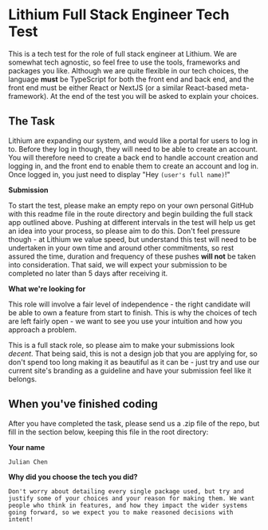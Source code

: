 # **Lithium Full Stack Engineer Tech Test**

This is a tech test for the role of full stack engineer at Lithium. We are somewhat tech agnostic, so feel free to use the tools, frameworks and packages you like. Although we are quite flexible in our tech choices, the language **must** be TypeScript for both the front end and back end, and the front end must be either React or NextJS (or a similar React-based meta-framework). At the end of the test you will be asked to explain your choices. 

## The Task

Lithium are expanding our system, and would like a portal for users to log in to. Before they log in though, they will need to be able to create an account. You will therefore need to create a back end to handle account creation and logging in, and the front end to enable them to create an account and log in. Once logged in, you just need to display "Hey `(user's full name)`!"

**Submission**

To start the test, please make an empty repo on your own personal GitHub with this readme file in the route directory and begin building the full stack app outlined above. Pushing at different intervals in the test will help us get an idea into your process, so please aim to do this. Don't feel pressure though - at Lithium we value speed, but understand this test will need to be undertaken in your own time and around other commitments, so rest assured the time, duration and frequency of these pushes **will not** be taken into consideration. That said, we will expect your submission to be completed no later than 5 days after receiving it.  

**What we're looking for**

This role will involve a fair level of independence - the right candidate will be able to own a feature from start to finish. This is why the choices of tech are left fairly open - we want to see you use your intuition and how you approach a problem. 

This is a full stack role, so please aim to make your submissions look *decent*. That being said, this is not a design job that you are applying for, so don't spend too long making it as beautiful as it can be - just try and use our current site's branding as a guideline and have your submission feel like it belongs. 

## When you've finished coding

After you have completed the task, please send us a .zip file of the repo, but fill in the section below, keeping this file in the root directory:

**Your name**

`Julian Chen`

**Why did you choose the tech you did?**

`Don't worry about detailing every single package used, but try and justify some of your choices and your reason for making them. We want people who think in features, and how they impact the wider systems going forward, so we expect you to make reasoned decisions with intent!`


